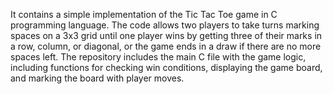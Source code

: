 It contains a simple implementation of the Tic Tac Toe game in C programming language. The code allows two players to take turns marking spaces on a 3x3 grid until one player wins by getting three of their marks in a row, column, or diagonal, or the game ends in a draw if there are no more spaces left. The repository includes the main C file with the game logic, including functions for checking win conditions, displaying the game board, and marking the board with player moves.
